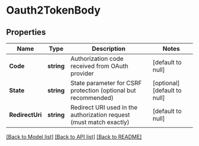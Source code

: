 # Oauth2TokenBody

## Properties
Name | Type | Description | Notes
------------ | ------------- | ------------- | -------------
**Code** | **string** | Authorization code received from OAuth provider | [default to null]
**State** | **string** | State parameter for CSRF protection (optional but recommended) | [optional] [default to null]
**RedirectUri** | **string** | Redirect URI used in the authorization request (must match exactly) | [default to null]

[[Back to Model list]](../README.md#documentation-for-models) [[Back to API list]](../README.md#documentation-for-api-endpoints) [[Back to README]](../README.md)

